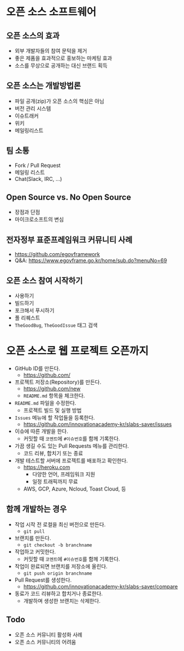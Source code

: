 # 오픈 소스 소프트웨어

## 오픈 소스의 효과
* 외부 개발자들의 참여 문턱을 제거
* 좋은 제품을 효과적으로 홍보하는 마케팅 효과
* 소스를 무상으로 공개하는 대신 브랜드 획득

## 오픈 소스는 개발방법론
* 파일 공개(zip)가 오픈 소스의 핵심은 아님
* 버전 관리 시스템
* 이슈트래커
* 위키
* 메일링리스트

## 팀 소통
* Fork / Pull Request
* 메일링 리스트
* Chat(Slack, IRC, ...)

## Open Source vs. No Open Source
* 장점과 단점
* 마이크로소프트의 변심

## 전자정부 표준프레임워크 커뮤니티 사례
* https://github.com/egovframework
* Q&A: https://www.egovframe.go.kr/home/sub.do?menuNo=69

## 오픈 소스 참여 시작하기
* 사용하기
* 빌드하기
* 포크해서 푸시하기
* 풀 리퀘스트
* `TheGoodBug`, `TheGoodIssue` 태그 검색

# 오픈 소스로 웹 프로젝트 오픈까지
* GitHub ID를 만든다.
  * https://github.com/
* 프로젝트 저장소(Repository)를 만든다.
  * https://github.com/new
  * `README.md` 항목을 체크한다.
* `README.md` 파일을 수정한다.
  * 프로젝트 빌드 및 실행 방법
* `Issues` 메뉴에 할 작업들을 등록한다.
  * https://github.com/innovationacademy-kr/slabs-saver/issues
* 이슈에 따른 개발을 한다.
  * 커밋할 때 `코멘트`에 `#이슈번호`를 함께 기록한다.
* 가끔 생길 수도 있는 Pull Requests 메뉴를 관리한다.
  * 코드 리뷰, 합치기 또는 종료
* 개발 테스트할 서버에 프로젝트를 배포하고 확인한다.
  * https://heroku.com
    * 다양한 언어, 프레임워크 지원
    * 일정 트래픽까지 무료
  * AWS, GCP, Azure, Ncloud, Toast Cloud, 등

## 함께 개발하는 경우
* 작업 시작 전 로컬을 최신 버전으로 만든다.
  * `git pull`
* 브랜치를 만든다.
  * `git checkout -b branchname`
* 작업하고 커밋한다.
  * 커밋할 때 `코멘트`에 `#이슈번호`를 함께 기록한다.
* 작업이 완료되면 브랜치를 저장소에 올린다.
  * `git push origin branchname`
* Pull Request를 생성한다.
  * https://github.com/innovationacademy-kr/slabs-saver/compare
* 동료가 코드 리뷰하고 합치거나 종료한다.
  * 개발하며 생성한 브랜치는 삭제한다.

## Todo
* 오픈 소스 커뮤니티 활성화 사례
* 오픈 소스 커뮤니티의 어려움
